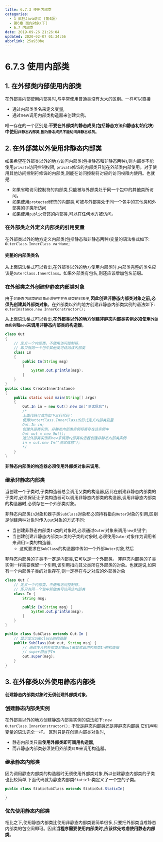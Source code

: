 ```yaml
---
title: 6.7.3 使用内部类
categories: 
  - 1 疯狂Java讲义 (第4版)
  - 第6章 面向对象(下)
  - 6.7 内部类
date: 2019-09-26 21:26:04
updated: 2020-02-07 01:34:56
abbrlink: 25a930be
---
```

# 6.7.3 使用内部类 #
## 1. 在外部类内部使用内部类 ##
在外部类内部使用内部类时,与平常使用普通类没有太大的区别。一样可以直接
- 通过内部类类名来定义变量,
- 通过new调用内部类构造器来创建实例。

唯一存在的一个区别是:**不要在外部类的静态成员(包括静态方法和静态初始化块)中使用`非静态内部类`,`因为静态成员不能访问非静态成员`**。
## 2. 在外部类以外使用非静态内部类 ##
如果希望在外部类以外的地方访问内部类(包括静态和非静态两种),则内部类不能使用`private`访问控制权限, `private`修饰的内部类只能在外部类内部使用。对于使用其他访问控制符修饰的内部类,则能在访问控制符对应的访问权限内使用。也就是:
- 如果省略访问控制符的内部类,只能被与外部类处于同一个包中的其他类所访问。
- 如果使用`protected`修饰的内部类,可被与外部类处于同一个包中的其他类和外部类的子类所访问
- 如果使用`public`修饰的内部类,可以在任何地方被访问。

### 在外部类之外定义内部类的引用变量 ###
在外部类以外的地方定义内部类(包括静态和非静态两种)变量的语法格式如下:
`OuterClass.InnerClass varName;`
#### 完整的内部类类名 ####
从上面语法格式可以看出,在外部类以外的地方使用内部类时,内部类完整的类名应该是`OuterClass.InnerClass`。如果外部类有包名,则还应该增加包名前缀。
### 在外部类之外创建非静态内部类对象 ###
由于`非静态内部类的对象必须寄生在外部类的对象里`,**因此创建非静态内部类对象之前,必须先创建其外部类对象**。在外部类以外的地方创建非静态内部类实例的语法如下:
`outerInstance.new InnerConstructor();`

从上面语法格式可以看出,**在外部类以外的地方创建非静态内部类实例必须使用`外部类实例`和`new`来调用非静态内部类的构造器**。
```java
class Out
{
    // 定义一个内部类，不使用访问控制符，
    // 即只有同一个包中其他类可访问该内部类
    class In
    {
        public In(String msg)
        {
            System.out.println(msg);
        }
    }
}
public class CreateInnerInstance
{
    public static void main(String[] args)
    {
        Out.In in = new Out().new In("测试信息");
        /*
        上面代码可改为如下三行代码：
        使用OutterClass.InnerClass的形式定义内部类变量
        Out.In in;
        创建外部类实例，非静态内部类实例将寄存在该实例中
        Out out = new Out();
        通过外部类实例和new来调用内部类构造器创建非静态内部类实例
        in = out.new In("测试信息");
        */
    }
}
```
**非静态内部类的构造器必须使用外部类对象来调用**。

### 继承非静态内部类 ###
当创建一个子类时,子类构造器总会调用父类的构造器,因此在创建非静态内部类的子类时,必须保证让子类构造器可以调用非静态内部类的构造器,调用非静态内部类的构造器时,必须存在一个外部类对象。

非静态内部类`In`对象和器子类`SubClass`对象都必须持有指向`Outer`对象的引用,区别是创建两种对象时传入`Out`对象的方式不同:
- 当创建非静态内部类`In`类的对象时,必须通过`Outer`对象来调用`new`关键字;
- 当创建创建非静态内部类`In`类的子类的对象时,必须使用`Outer`对象作为调用者来调用`ln`类的构造器,
    - 这就要求在`SubClass`的构造器中传如一个外部`Outer`对象,然后


非静态内部类的子类不一定是内部类,它可以是一个外部类。
非静态内部类的子类实例一样需要保留一个引用,该引用指向其父类所在外部类的对象。也就是说,如果有一个内部类子类的对象存在,则一定存在与之对应的外部类对象

```java
class Out {
    // 定义一个内部类，不使用访问控制符，
    // 即只有同一个包中其他类可访问该内部类
    class In {
        String msg;

        public In(String msg) {
            System.out.println(msg);
        }
    }
}

public class SubClass extends Out.In {
    // 显示定义SubClass的构造器
    public SubClass(Out out, String msg) {
        // 通过传入的外部类对象out来显式调用内部类In的构造器
        // super相当于In
        out.super(msg);
    }
}
```
## 3. 在外部类以外使用静态内部类 ##
**创建静态内部类对象时无须创建外部类对象**。

### 创建静态内部类实例 ###
在外部类以外的地方创建静态内部类实例的语法如下:
`new OuterClass.InnerConstructor();`
不管是静态内部类还是非静态内部类,它们声明变量的语法完全一样。
区别只是在创建内部类对象时,
- 静态内部类只需**使用外部类即可调用构造器**,
- 而非静态内部类必须使用外部类`对象`来调用构造器。

### 继承静态内部类 ###
因为调用静态内部类的构造器时无须使用外部类对象,所以创建静态内部类的子类也比较简单,下面代码就为静态内部类`StaticIn`类定义了一个空的子类。
```java
public class StaticSubClass extends StaticOut.StaticIn{

}
```
### 优先使用静态内部类 ###
相比之下,使用静态内部类比使用非静态内部类要简单很多,只要把外部类当成静态内部类的包空间即可。因此**当程序需要使用内部类时,应该优先考虑使用静态内部类**。

